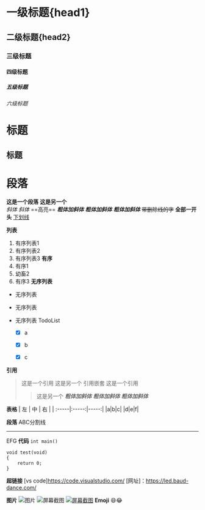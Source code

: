 # 一级标题{head1}
## 二级标题{head2}
### 三级标题
#### 四级标题
##### 五级标题
###### 六级标题
标题
===
标题
---
# 段落
**这是一个段落**
__这是另一个__  
*斜体*
_斜体_
==高亮==
***粗体加斜体***
**_粗体加斜体_**
__*粗体加斜体*__
~~带删除线的字~~
**全部一开头**
<u>下划线</u>

**列表**
1. 有序列表1
2. 有序列表2
3. 有序列表3
**有序**
1. 有序1
2. 幼畜2
3. 有序3
**无序列表**
- 无序列表
* 无序列表
+ 无序列表
  TodoList
  - [x] a
  - [x] b
  - [x] c


**引用**
>这是一个引用
这是另一个
引用嵌套
这是一个引用
>>这是另一个
***粗体加斜体***
**_粗体加斜体_**
>>__*粗体加斜体*__

**表格**
| 左 | 中 | 右 |
| :-----|:-----:|-----:|
|a|b|c|
|d|e|f|

**段落**
ABC分割线
***  
EFG
**代码**
`int main()`
```
void test(void)
{
    return 0;
}
```
**超链接**
[vs code]https://code.visualstudio.com/
[网址]：https://led.baud-dance.com/

**图片**
![图片](https://t7.baidu.com/it/u=2168645659,3174029352&fm=193&f=GIF)
![屏幕截图](<屏幕截图 2024-03-11 210330.png> "截图")
[![屏幕截图](<屏幕截图 2024-03-11 210330.png>)](/tools/)
**Emoji**
:smile::joy: